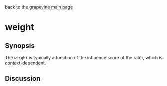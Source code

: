 back to the [grapevine main page](https://github.com/wds4/tapestry-protocol/blob/main/tips/grapevine/README.md)

weight
=====

## Synopsis

The `weight` is typically a function of the influence score of the rater, which is context-dependent.

## Discussion


